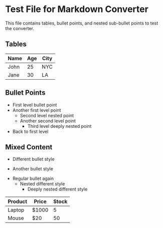 # Test File for Markdown Converter

This file contains tables, bullet points, and nested sub-bullet points to test the converter.

## Tables
| Name | Age | City |
|------|-----|------|
| John | 25 | NYC |
| Jane | 30 | LA |

## Bullet Points
- First level bullet point
- Another first level point
  - Second level nested point
  - Another second level point
    - Third level deeply nested point
- Back to first level

## Mixed Content
* Different bullet style
+ Another bullet style
- Regular bullet again
  * Nested different style
    + Deeply nested different style

| Product | Price | Stock |
|---------|-------|-------|
| Laptop | $1000 | 5 |
| Mouse | $20 | 50 |